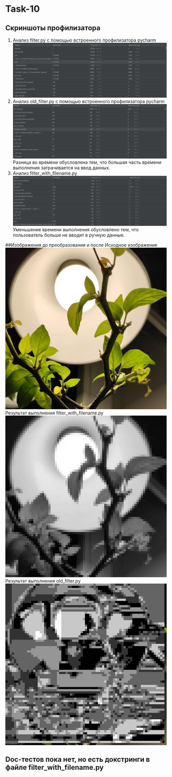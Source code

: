 # Task-10
## Скриншоты профилизатора
1) Анализ fliter.py с помощью встроенного профилизатора pycharm 
![img.png](screenshot1.png)
2) Анализ old_filter.py с помощью встроенного профилизатора pycharm
![img.png](screenshot2.png)
Разница во времени обусловлена тем, что большая часть времени выполнения затрачивается на ввод данных.
3) Анализ filter_with_filename.py 
![img.png](screenshot_3.png)
Уменьшение времени выполнения обусловлено тем, что пользователь больше не вводит в ручную данные.

##Изображения до преобразования и после
Исходное изображение
![](img1.jpg)
Результат выполнения filter_with_filename.py
![](res.jpg)
Результат выполнения old_filter.py
![](res1.jpg)

## Doc-тестов пока нет, но есть докстринги в файле filter_with_filename.py
